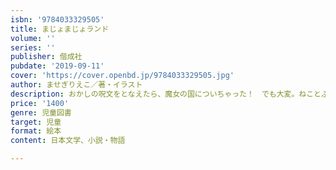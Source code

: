 ```yaml
---
isbn: '9784033329505'
title: まじょまじょランド
volume: ''
series: ''
publisher: 偕成社
pubdate: '2019-09-11'
cover: 'https://cover.openbd.jp/9784033329505.jpg'
author: ませぎりえこ／著・イラスト
description: おかしの呪文をとなえたら、魔女の国についちゃった！　でも大変。ねことぶたに変えられて女の仕事を手伝うことに。愉快な絵本。
price: '1400'
genre: 児童図書
target: 児童
format: 絵本
content: 日本文学、小説・物語

---
```

